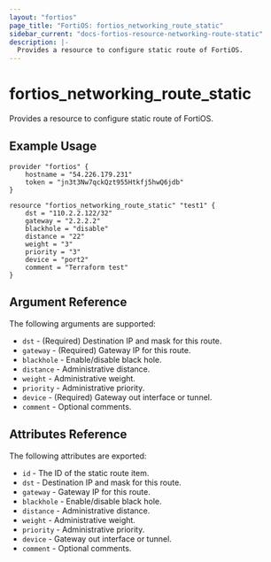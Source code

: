 ```yaml
---
layout: "fortios"
page_title: "FortiOS: fortios_networking_route_static"
sidebar_current: "docs-fortios-resource-networking-route-static"
description: |-
  Provides a resource to configure static route of FortiOS.
---
```


# fortios_networking_route_static
Provides a resource to configure static route of FortiOS.

## Example Usage
```hcl
provider "fortios" {
	hostname = "54.226.179.231"
	token = "jn3t3Nw7qckQzt955Htkfj5hwQ6jdb"	
}

resource "fortios_networking_route_static" "test1" {
	dst = "110.2.2.122/32"
	gateway = "2.2.2.2"
	blackhole = "disable"
	distance = "22"
	weight = "3"
	priority = "3"
	device = "port2"
	comment = "Terraform test"
}
```

## Argument Reference
The following arguments are supported:
* `dst` - (Required) Destination IP and mask for this route.
* `gateway` - (Required) Gateway IP for this route.
* `blackhole` - Enable/disable black hole.
* `distance` - Administrative distance.
* `weight` - Administrative weight.
* `priority` - Administrative priority.
* `device` - (Required) Gateway out interface or tunnel.
* `comment` - Optional comments.

## Attributes Reference
The following attributes are exported:
* `id` - The ID of the static route item.
* `dst` - Destination IP and mask for this route.
* `gateway` - Gateway IP for this route.
* `blackhole` - Enable/disable black hole.
* `distance` - Administrative distance.
* `weight` - Administrative weight.
* `priority` - Administrative priority.
* `device` - Gateway out interface or tunnel.
* `comment` - Optional comments.
